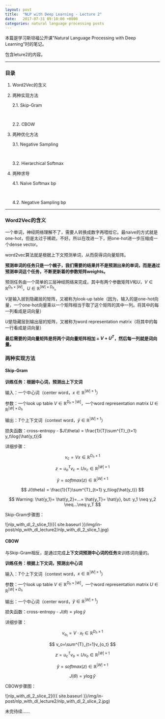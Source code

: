 ```yaml
---
layout: post
title:  "NLP with Deep Learning - Lecture 2"
date:   2017-07-31 09:10:00 +0800
categories: natural language processing posts
---
```


本篇是学习斯坦福公开课"Natural Language Processing with Deep Learning"时的笔记。



包含leture2的内容。

---

### 目录

1. Word2Vec的含义

2. 两种实现方法

   2.1. Skip-Gram

   ​

   2.2. CBOW

3. 两种优化方法

   3.1. Negative Sampling

   ​

   3.2. Hierarchical Softmax

4. 两种求导

   4.1. Naive Softmax bp

   ​

   4.2. Negative Sampling bp

----

### Word2Vec的含义



一个单词，神经网络理解不了，需要人转换成数字再喂给它。最naive的方式就是one-hot，但是太过于稀疏，不好。所以在改进一下，把one-hot进一步压缩成一个dense vector。



word2vec算法就是根据上下文预测单词，从而获得词向量矩阵。



**预测单词的任务只是一个幌子，我们需要的结果并不是预测出来的单词，而是通过预测单词这个任务，不断更新着的参数矩阵weights。**



预测任务由一个简单的三层神经网络来完成，其中有两个参数矩阵$V$和$U$，$V\in\mathbb{R}^{D_h\times\left |W \right |}$，$U\in\mathbb{R}^{\left |W  \right |\times D_h}$。



$V$是输入层到隐藏层的矩阵，又被称为look-up table（因为，输入的是one-hot向量，一个one-hot向量乘以一个矩阵相当于取了这个矩阵的其中一列。将其中的每一列看成是词向量）



$U$是隐藏层到输出层的矩阵，又被称为word representation matrix（将其中的每一行看成是词向量）



**最后需要的词向量矩阵是将两个词向量矩阵相加 = $V+U^T$，然后每一列就是词向量。**



### 两种实现方法



#### Skip-Gram



**训练任务：根据中心词，预测出上下文词** 



输入：一个中心词（center word，$x \in \mathbb{R}^{\left | W \right |\times 1}$）



参数：一个look up table $V\in\mathbb{R}^{D_h\times\left |W \right |}$，一个word representation matrix $U\in\mathbb{R}^{\left |W  \right |\times D_h}$



输出：$T$个上下文词（context word，$\hat{y} \in \mathbb{R}^{\left |  W\right |\times 1}$）



损失函数：cross-entropy - $J(\theta) = \frac{1}{T}\sum^{T}_{t=1} y_t\log{\hat{y_t}}$



详细步骤：


$$
v_c=Vx \in \mathbb{R}^{D_h\times1}
$$

$$
z=u_o^Tv_c=Uv_c \in \mathbb{R}^{\left| W \right| \times 1}
$$

$$
\hat{y}=softmax(z) \in \mathbb{R}^{\left| W \right| \times 1}
$$

$$
J(\theta) = \frac{1}{T}\sum^{T}_{t=1} y_t\log{\hat{y_t}}
$$

$$
Warning: \hat{y_1}= \hat{y_2}=...= \hat{y_T}= \hat{y}, but: y_1 \neq y_2 \neq...\neq y_T
$$



Skip-Gram步骤图：



![nlp_with_dl_2_slice_1]({{ site.baseurl }}/img/in-post/nlp_with_dl_lecture2/nlp_with_dl_2_slice_1.jpg)



#### CBOW



与Skip-Gram相反，是通过完成**上下文词预测中心词的任务**来训练词向量的。



**训练任务：根据上下文词，预测出中心词**  



输入：$T$个上下文词（context word，$x\in \mathbb{R}^{\left |  W\right |\times 1}$）



参数：一个look up table $V\in\mathbb{R}^{D_h\times\left |W \right |}$，一个word representation matrix $U\in\mathbb{R}^{\left |W  \right |\times D_h}$



输出：一个中心词（center word，$\hat{y} \in \mathbb{R}^{\left | W \right |\times 1}$）



损失函数：cross-entropy - $J(\theta) = y\log{\hat{y}}$ 



详细步骤：


$$
v_{o_t}=V \cdot x_t \in \mathbb{R}^{D_h\times1}
$$

$$
v_o=\sum^{T}_{t=1}v_{o_t}
$$

$$
z=u_c^Tv_o=Uv_o \in \mathbb{R}^{\left| W \right| \times 1}
$$

$$
\hat{y}=softmax(z) \in \mathbb{R}^{\left| W \right| \times 1}
$$

$$
J(\theta) = y\log{\hat{y}}
$$



CBOW步骤图：



![nlp_with_dl_2_slice_2]({{ site.baseurl }}/img/in-post/nlp_with_dl_lecture2/nlp_with_dl_2_slice_2.jpg)



未完待续......

